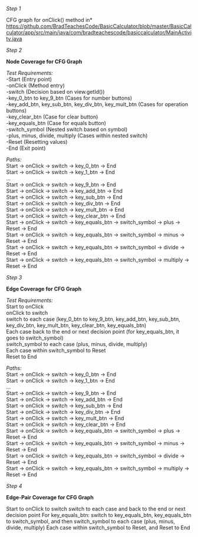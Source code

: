 *Step 1*

CFG graph for onClick() method in* https://github.com/BradTeachesCode/BasicCalculator/blob/master/BasicCalculator/app/src/main/java/com/bradteachescode/basiccalculator/MainActivity.java 

*Step 2* <br>

**Node Coverage for CFG Graph** 

*Test Requirements:* <br>
-Start (Entry point) <br>
-onClick (Method entry) <br>
-switch (Decision based on view.getId()) <br>
-key_0_btn to key_9_btn (Cases for number buttons) <br>
-key_add_btn, key_sub_btn, key_div_btn, key_mult_btn (Cases for operation buttons) <br>
-key_clear_btn (Case for clear button) <br>
-key_equals_btn (Case for equals button) <br>
-switch_symbol (Nested switch based on symbol) <br>
-plus, minus, divide, multiply (Cases within nested switch) <br>
-Reset (Resetting values) <br>
-End (Exit point) <br>

*Paths:* <br>
Start → onClick → switch → key_0_btn → End <br>
Start → onClick → switch → key_1_btn → End <br>
... <br>
Start → onClick → switch → key_9_btn → End <br>
Start → onClick → switch → key_add_btn → End <br>
Start → onClick → switch → key_sub_btn → End <br>
Start → onClick → switch → key_div_btn → End <br>
Start → onClick → switch → key_mult_btn → End <br>
Start → onClick → switch → key_clear_btn → End <br>
Start → onClick → switch → key_equals_btn → switch_symbol → plus → Reset → End <br>
Start → onClick → switch → key_equals_btn → switch_symbol → minus → Reset → End <br>
Start → onClick → switch → key_equals_btn → switch_symbol → divide → Reset → End <br>
Start → onClick → switch → key_equals_btn → switch_symbol → multiply → Reset → End <br>

*Step 3* <br>

**Edge Coverage for CFG Graph**

*Test Requirements:* <br>
Start to onClick <br>
onClick to switch <br>
switch to each case (key_0_btn to key_9_btn, key_add_btn, key_sub_btn, key_div_btn, key_mult_btn, key_clear_btn, key_equals_btn) <br>
Each case back to the end or next decision point (for key_equals_btn, it goes to switch_symbol) <br>
switch_symbol to each case (plus, minus, divide, multiply) <br>
Each case within switch_symbol to Reset <br>
Reset to End <br>

*Paths:* <br>
Start → onClick → switch → key_0_btn → End <br>
Start → onClick → switch → key_1_btn → End <br>
... <br>
Start → onClick → switch → key_9_btn → End <br>
Start → onClick → switch → key_add_btn → End <br>
Start → onClick → switch → key_sub_btn → End <br>
Start → onClick → switch → key_div_btn → End <br>
Start → onClick → switch → key_mult_btn → End <br>
Start → onClick → switch → key_clear_btn → End <br>
Start → onClick → switch → key_equals_btn → switch_symbol → plus → Reset → End <br>
Start → onClick → switch → key_equals_btn → switch_symbol → minus → Reset → End <br>
Start → onClick → switch → key_equals_btn → switch_symbol → divide → Reset → End <br>
Start → onClick → switch → key_equals_btn → switch_symbol → multiply → Reset → End <br>

*Step 4* <br>

**Edge-Pair Coverage for CFG Graph**

Start to onClick to switch
switch to each case and back to the end or next decision point
For key_equals_btn: switch to key_equals_btn, key_equals_btn to switch_symbol, and then switch_symbol to each case (plus, minus, divide, multiply)
Each case within switch_symbol to Reset, and Reset to End
